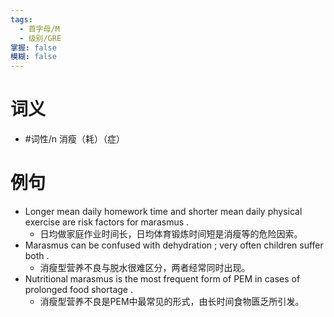 ```yaml
---
tags:
  - 首字母/M
  - 级别/GRE
掌握: false
模糊: false
---
```

# 词义
- #词性/n  消瘦（耗）（症）
# 例句
- Longer mean daily homework time and shorter mean daily physical exercise are risk factors for marasmus .
	- 日均做家庭作业时间长，日均体育锻炼时间短是消瘦等的危险因索。
- Marasmus can be confused with dehydration ; very often children suffer both .
	- 消瘦型营养不良与脱水很难区分，两者经常同时出现。
- Nutritional marasmus is the most frequent form of PEM in cases of prolonged food shortage .
	- 消瘦型营养不良是PEM中最常见的形式，由长时间食物匮乏所引发。
